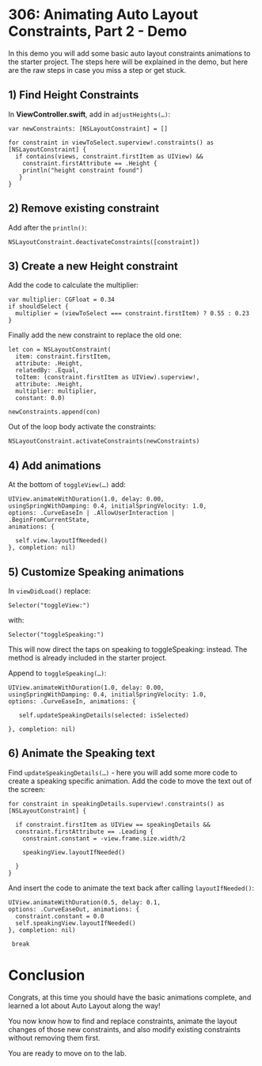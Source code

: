 # 306: Animating Auto Layout Constraints, Part 2 - Demo

In this demo you will add some basic auto layout constraints animations to the starter project. The steps here will be explained in the demo, but here are the raw steps in case you miss a step or get stuck.
## 1) Find Height Constraints

In **ViewController.swift**, add in `adjustHeights(…)`:
    var newConstraints: [NSLayoutConstraint] = []
        
    for constraint in viewToSelect.superview!.constraints() as [NSLayoutConstraint] {
      if contains(views, constraint.firstItem as UIView) &&
        constraint.firstAttribute == .Height {
        println("height constraint found")
       }
    }

## 2) Remove existing constraint

Add after the `println()`:

    NSLayoutConstraint.deactivateConstraints([constraint])

## 3) Create a new Height constraint

Add the code to calculate the multiplier:

    var multiplier: CGFloat = 0.34
    if shouldSelect {
      multiplier = (viewToSelect === constraint.firstItem) ? 0.55 : 0.23
    }

Finally add the new constraint to replace the old one:

    let con = NSLayoutConstraint(
      item: constraint.firstItem,
      attribute: .Height,
      relatedBy: .Equal,
      toItem: (constraint.firstItem as UIView).superview!,
      attribute: .Height,
      multiplier: multiplier,
      constant: 0.0)

    newConstraints.append(con)

Out of the loop body activate the constraints:

    NSLayoutConstraint.activateConstraints(newConstraints)
## 4) Add animations

At the bottom of `toggleView(…)` add:

    UIView.animateWithDuration(1.0, delay: 0.00, 
    usingSpringWithDamping: 0.4, initialSpringVelocity: 1.0, 
    options: .CurveEaseIn | .AllowUserInteraction | .BeginFromCurrentState, 
    animations: {

      self.view.layoutIfNeeded()
    }, completion: nil)

## 5) Customize Speaking animations

In `viewDidLoad()` replace:

    Selector("toggleView:")

with:

    Selector("toggleSpeaking:")

This will now direct the taps on speaking to toggleSpeaking: instead. The method is already included in the starter project.

Append to `toggleSpeaking(…)`:

    UIView.animateWithDuration(1.0, delay: 0.00, 
    usingSpringWithDamping: 0.4, initialSpringVelocity: 1.0, 
    options: .CurveEaseIn, animations: {

       self.updateSpeakingDetails(selected: isSelected)

    }, completion: nil)

## 6) Animate the Speaking text

Find `updateSpeakingDetails(…)` - here you will add some more code to create a speaking specific animation. Add the code to move the text out of the screen:

    for constraint in speakingDetails.superview!.constraints() as [NSLayoutConstraint] {

      if constraint.firstItem as UIView == speakingDetails && 
      constraint.firstAttribute == .Leading {
        constraint.constant = -view.frame.size.width/2

        speakingView.layoutIfNeeded()

      }
    }

And insert the code to animate the text back after calling `layoutIfNeeded()`:

    UIView.animateWithDuration(0.5, delay: 0.1, 
    options: .CurveEaseOut, animations: {
      constraint.constant = 0.0
      self.speakingView.layoutIfNeeded()
    }, completion: nil)
       
     break

# Conclusion

Congrats, at this time you should have the basic animations complete, and learned a lot about Auto Layout along the way! 

You now know how to find and replace constraints, animate the layout changes of those new constraints, and also modify existing constraints without removing them first.

You are ready to move on to the lab.